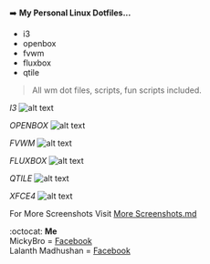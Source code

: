 :arrow_right: **My Personal Linux Dotfiles...**

- i3
- openbox
- fvwm
- fluxbox
- qtile

> All wm dot files, scripts, fun scripts included.

*I3*
![alt text](https://github.com/lalantham/dotfiles/blob/master/Screens/i3-dark.png)

*OPENBOX*
![alt text](https://github.com/lalantham/dotfiles/blob/master/Screens/openbox-dark.png)

*FVWM*
![alt text](https://github.com/lalantham/dotfiles/blob/master/Screens/fvwm.png)

*FLUXBOX*
![alt text](https://github.com/lalantham/dotfiles/blob/master/Screens/fluxbox-dark.png)

*QTILE*
![alt text](https://i.ibb.co/Zm99GSS/qtile.png)

*XFCE4*
![alt text](https://github.com/lalantham/dotfiles/blob/master/Screens/xfce-dark.png)

For More Screenshots Visit [More Screenshots.md](https://github.com/lalantham/dotfiles/blob/master/More%20Screenshots.md)<br/>

:octocat:  **Me**<br/>
MickyBro = [Facebook](https://www.facebook.com/profile.php?id=100015317823834)<br/>
Lalanth Madhushan = [Facebook](https://www.facebook.com/lalanthamadushan82)



